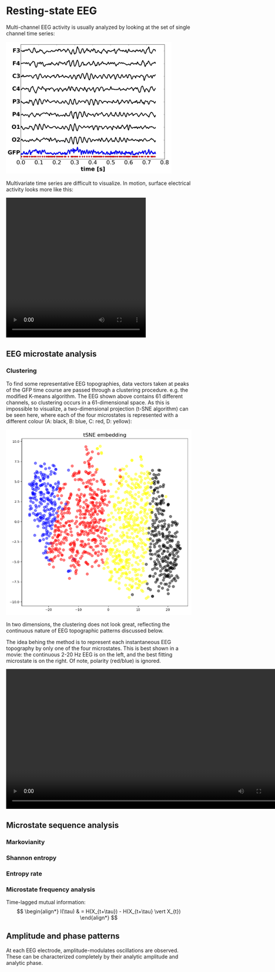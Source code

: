 # Resting-state EEG

Multi-channel EEG activity is usually analyzed by looking at the set of single channel time series:

![eeg_sample](eeg_sample2.png)

Multivariate time series are difficult to visualize. In motion, surface electrical activity looks more like this:

<!--
<video src="S029R02_avgref_t1000-2000_graph.mp4" width="380" height="380" controls preload></video>
-->
<video src="S002R02_avgref_t1000-2000_graph.mp4" width="380" height="380" controls preload></vi
The animation is slowed down 16 times compared to real-life oscillations. In other words, the 100 second animation represents 6.25 seconds real EEG time.
The oscillatory activity over the occipital part of the brain has a main frequency of approximately 11 Hz, i.e. within the alpha frequency band (8-12 Hz). 

<!--
See more at the [example site](page1.md)
-->


## EEG microstate analysis

### Clustering
To find some representative EEG topographies, data vectors taken at peaks of the GFP time course are passed through a clustering procedure. e.g. the modified K-means algorithm. The EEG shown above contains 61 different channels, so clustering occurs in a 61-dimensional space. As this is impossible to visualize, a two-dimensional projection (t-SNE algorithm) can be seen here, where each of the four microstates is represented with a different colour (A: black, B: blue, C: red, D: yellow):

![tsne_embedding](tsne_p100.png)

In two dimensions, the clustering does not look great, reflecting the continuous nature of EEG topographic patterns discussed below.

<!--
<video src="S029R02_avgref_t1000-2000_microstates.mp4" width="760" height="380" controls preload></video>
-->
The idea behing the method is to represent each instantaneous EEG topography by only one of the four microstates. This is best shown in a movie: the continuous 2-20 Hz EEG is on the left, and the best fitting microstate is on the right. Of note, polarity (red/blue) is ignored.
<!-- A non-interpolated microstate sequence: -->

<video src="S002R02_avgref_t1000-2000_microstates_noip.mp4" width="760" height="380" controls preload></video>

<!--
An interpolated microstate sequence:
<video src="S002R02_avgref_t1000-2000_microstates_ip.mp4" width="760" height="380" controls preload></video>
-->

## Microstate sequence analysis

### Markovianity

### Shannon entropy

### Entropy rate

### Microstate frequency analysis

Time-lagged mutual information:
$$
\begin{align*}
  I(\tau) & = H(X_{t+\tau}) - H(X_{t+\tau} \vert X_{t})
\end{align*}
$$


## Amplitude and phase patterns

At each EEG electrode, amplitude-modulates oscillations are observed. These can be characterized completely by their analytic amplitude and analytic phase.

<!--
![](eeg_128_loop.gif)
-->

<!--
<script>
  console.log("js-test");
  alert("test!");
</script>
-->

<!--
<p><div id="copypaste" style="display: block;"> Paste your data into the box: 
<input type="text" id="paste-input" placeholder=">>> data here <<<">
</div></p>
<div><button type="button" id="btn-parse" onclick="parseInput();"> Parse input </button></div>
<p><div id="output-sequence-in"><strong>Parsed sequence: </strong></div></p>
<p><div id="output-symbols-parsed"><strong>Parsed symbols: </strong></div></p>
<p><div id="output-symbols-mapped"><strong>Mapped symbols: </strong></div></p>
<p><div id="output-sequence-mapped"><strong>Mapped sequence: </strong></div></p>
-->

<!--
and the mp4 version:
-->

<!--
https://lyk6756.github.io/2016/11/25/write_latex_equations.html
$$
\begin{align*}
  & \phi(x,y) = \phi \left(\sum_{i=1}^n x_ie_i, \sum_{j=1}^n y_je_j \right)
  = \sum_{i=1}^n \sum_{j=1}^n x_i y_j \phi(e_i, e_j) = \\
  & (x_1, \ldots, x_n) \left( \begin{array}{ccc}
      \phi(e_1, e_1) & \cdots & \phi(e_1, e_n) \\
      \vdots & \ddots & \vdots \\
      \phi(e_n, e_1) & \cdots & \phi(e_n, e_n)
    \end{array} \right)
  \left( \begin{array}{c}
      y_1 \\
      \vdots \\
      y_n
    \end{array} \right)
\end{align*}
$$
-->


<!---
[UNSW](https://medicalsciences.med.unsw.edu.au/research/groups/translational-neuroscience-facility)  
and ...  
-->

<!---
![Conformal map](pic2.png)
-->

<!--
You can use the [editor on GitHub](https://github.com/Frederic-vW/Frederic-vW.github.io/edit/master/index.md) to maintain and preview the content for your website in Markdown files.
Whenever you commit to this repository, GitHub Pages will run [Jekyll](https://jekyllrb.com/) to rebuild the pages in your site, from the content in your Markdown files.
Absolute links:
Try the code for yourself (opens in new window): [online analysis](analyze.html){:target="_blank" rel="noopener"}
-->

<!--
| Column-1  | Column-2  | Column-3 |
|:----------|:----------|:---------|
| 1         | A         | abc      |
| 2         | B         | bcd      |
| 3         | C         | cde      |
| 4         | D         | def      |
-->

<!--
```markdown
### Statistical characteristics of microstate sequences
Microstate sequences can characterized by the probability distribution of the microstate labels, and the transition matrix $T$, which contains the conditional probabilities of a transition from label $S_i$ at time $t$ to label $S_j$ at time $t+1$.
### Markovianity
A stationary first-order Markov process is fully described by its initial symbol distribution $p_0$, and its transition matrix $T_{ij}$.
### Microstate periodicity
Markdown is a lightweight and easy-to-use syntax for styling your writing. It includes conventions for
- Bulleted
- List
1. Numbered
2. List
**Bold** and _Italic_ and `Code` text
[UNSW](https://medicalsciences.med.unsw.edu.au/research/groups/translational-neuroscience-facility)  
and  
![Conformal map](pic2.png)
```
-->

<!--
For more details see [GitHub Flavored Markdown](https://guides.github.com/features/mastering-markdown/).
-->

<!--
### Jekyll Themes
Your Pages site will use the layout and styles from the Jekyll theme you have selected in your [repository settings](https://github.com/Frederic-vW/Frederic-vW.github.io/settings). The name of this theme is saved in the Jekyll `_config.yml` configuration file.
-->
<!--
### Support or Contact
Having trouble with Pages? Check out our [documentation](https://help.github.com/categories/github-pages-basics/) or [contact support](https://github.com/contact) and we’ll help you sort it out.
-->
